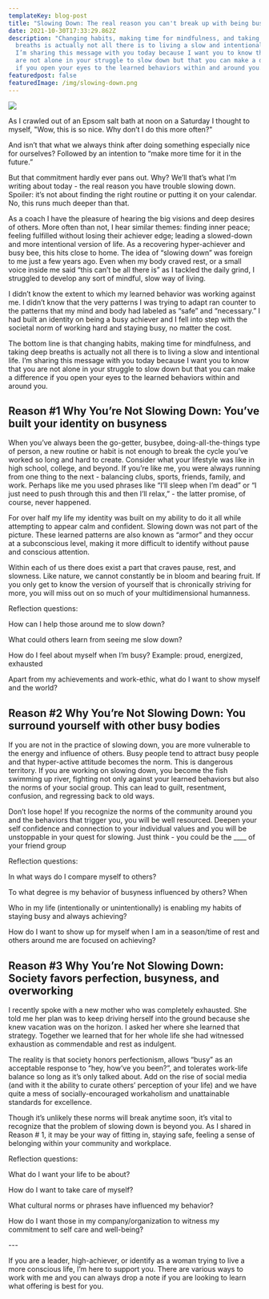 ```yaml
---
templateKey: blog-post
title: "Slowing Down: The real reason you can't break up with being busy"
date: 2021-10-30T17:33:29.862Z
description: "Changing habits, making time for mindfulness, and taking deep
  breaths is actually not all there is to living a slow and intentional life.
  I’m sharing this message with you today because I want you to know that you
  are not alone in your struggle to slow down but that you can make a difference
  if you open your eyes to the learned behaviors within and around you. "
featuredpost: false
featuredImage: /img/slowing-down.png
---
```



![](/img/slowing-down.png)

As I crawled out of an Epsom salt bath at noon on a Saturday I thought to myself, "Wow, this is so nice. Why don’t I do this more often?"

And isn’t that what we always think after doing something especially nice for ourselves? Followed by an intention to “make more time for it in the future.”

But that commitment hardly ever pans out. Why? We’ll that’s what I’m writing about today - the real reason you have trouble slowing down. Spoiler: it’s not about finding the right routine or putting it on your calendar. No, this runs much deeper than that.

As a coach I have the pleasure of hearing the big visions and deep desires of others. More often than not, I hear similar themes: finding inner peace; feeling fulfilled without losing their achiever edge; leading a slowed-down and more intentional version of life. As a recovering hyper-achiever and busy bee, this hits close to home. The idea of “slowing down” was foreign to me just a few years ago. Even when my body craved rest, or a small voice inside me said “this can’t be all there is” as I tackled the daily grind, I struggled to develop any sort of mindful, slow way of living.

I didn’t know the extent to which my learned behavior was working against me. I didn’t know that the very patterns I was trying to adapt ran counter to the patterns that my mind and body had labeled as “safe” and “necessary.” I had built an identity on being a busy achiever and I fell into step with the societal norm of working hard and staying busy, no matter the cost.

The bottom line is that changing habits, making time for mindfulness, and taking deep breaths is actually not all there is to living a slow and intentional life. I’m sharing this message with you today because I want you to know that you are not alone in your struggle to slow down but that you can make a difference if you open your eyes to the learned behaviors within and around you. 

## Reason #1 Why You’re Not Slowing Down: You’ve built your identity on busyness

When you’ve always been the go-getter, busybee, doing-all-the-things type of person, a new routine or habit is not enough to break the cycle you’ve worked so long and hard to create. Consider what your lifestyle was like in high school, college, and beyond. If you’re like me, you were always running from one thing to the next - balancing clubs, sports, friends, family, and work. Perhaps like me you used phrases like “I’ll sleep when I’m dead” or “I just need to push through this and then I’ll relax,” - the latter promise, of course, never happened.

For over half my life my identity was built on my ability to do it all while attempting to appear calm and confident. Slowing down was not part of the picture. These learned patterns are also known as “armor” and they occur at a subconscious level, making it more difficult to identify without pause and conscious attention.

Within each of us there does exist a part that craves pause, rest, and slowness. Like nature, we cannot constantly be in bloom and bearing fruit. If you only get to know the version of yourself that is chronically striving for more, you will miss out on so much of your multidimensional humanness. 

Reflection questions:

How can I help those around me to slow down?

What could others learn from seeing me slow down?

How do I feel about myself when I’m busy? Example: proud, energized, exhausted

Apart from my achievements and work-ethic, what do I want to show myself and the world?

## Reason #2 Why You’re Not Slowing Down: You surround yourself with other busy bodies

If you are not in the practice of slowing down, you are more vulnerable to the energy and influence of others. Busy people tend to attract busy people and that hyper-active attitude becomes the norm. This is dangerous territory. If you are working on slowing down, you become the fish swimming up river, fighting not only against your learned behaviors but also the norms of your social group. This can lead to guilt, resentment, confusion, and regressing back to old ways.

Don’t lose hope! If you recognize the norms of the community around you and the behaviors that trigger you, you will be well resourced. Deepen your self confidence and connection to your individual values and you will be unstoppable in your quest for slowing. Just think - you could be the \_\_\_\_ of your friend group

Reflection questions:

In what ways do I compare myself to others?

To what degree is my behavior of busyness influenced by others? When 

Who in my life (intentionally or unintentionally) is enabling my habits of staying busy and always achieving?

How do I want to show up for myself when I am in a season/time of rest and others around me are focused on achieving?

## Reason #3 Why You’re Not Slowing Down: Society favors perfection, busyness, and overworking

I recently spoke with a new mother who was completely exhausted. She told me her plan was to keep driving herself into the ground because she knew vacation was on the horizon. I asked her where she learned that strategy. Together we learned that for her whole life she had witnessed exhaustion as commendable and rest as indulgent.

The reality is that society honors perfectionism, allows “busy” as an acceptable response to “hey, how’ve you been?”, and tolerates work-life balance so long as it’s only talked about. Add on the rise of social media (and with it the ability to curate others’ perception of your life) and we have quite a mess of socially-encouraged workaholism and unattainable standards for excellence. 

Though it’s unlikely these norms will break anytime soon, it’s vital to recognize that the problem of slowing down is beyond you. As I shared in Reason # 1, it may be your way of fitting in, staying safe, feeling a sense of belonging within your community and workplace. 

Reflection questions:

What do I want your life to be about?

How do I want to take care of myself?

What cultural norms or phrases have influenced my behavior?

How do I want those in my company/organization to witness my commitment to self care and well-being?

\---

If you are a leader, high-achiever, or identify as a woman trying to live a more conscious life, I’m here to support you. There are various ways to work with me and you can always drop a note if you are looking to learn what offering is best for you.